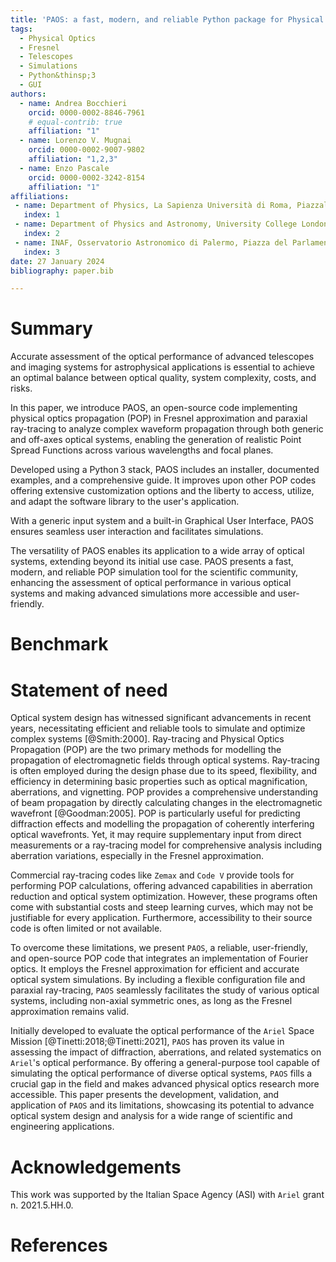 ```yaml
---
title: 'PAOS: a fast, modern, and reliable Python package for Physical Optics studies'
tags:
  - Physical Optics
  - Fresnel
  - Telescopes
  - Simulations
  - Python&thinsp;3
  - GUI
authors:
  - name: Andrea Bocchieri
    orcid: 0000-0002-8846-7961
    # equal-contrib: true
    affiliation: "1"
  - name: Lorenzo V. Mugnai
    orcid: 0000-0002-9007-9802
    affiliation: "1,2,3"
  - name: Enzo Pascale
    orcid: 0000-0002-3242-8154
    affiliation: "1"            
affiliations:
 - name: Department of Physics, La Sapienza Università di Roma, Piazzale Aldo Moro 2, Roma, 00185, Italy
   index: 1
 - name: Department of Physics and Astronomy, University College London, Gower Street, London, WC1E 6BT, UK
   index: 2
 - name: INAF, Osservatorio Astronomico di Palermo, Piazza del Parlamento 1, Palermo, I-90134, Italy
   index: 3 
date: 27 January 2024
bibliography: paper.bib

---
```


# Summary

<!-- A summary describing the high-level functionality and purpose of the software for a diverse, non-specialist audience. -->

Accurate assessment of the optical performance of advanced telescopes and imaging systems for astrophysical applications is essential to achieve an optimal balance between optical quality, system complexity, costs, and risks.

In this paper, we introduce PAOS, an open-source code implementing physical optics propagation (POP) in Fresnel approximation and paraxial ray-tracing to analyze complex waveform propagation through both generic and off-axes optical systems, enabling the generation of realistic Point Spread Functions across various wavelengths and focal planes.

Developed using a Python&thinsp;3 stack, PAOS includes an installer, documented examples, and a comprehensive guide. It improves upon other POP codes offering extensive customization options and the liberty to access, utilize, and adapt the software library to the user's application.

With a generic input system and a built-in Graphical User Interface, PAOS ensures seamless user interaction and facilitates simulations.

The versatility of PAOS enables its application to a wide array of optical systems, extending beyond its initial use case.
PAOS presents a fast, modern, and reliable POP simulation tool for the scientific community, enhancing the assessment of optical performance in various optical systems and making advanced simulations more accessible and user-friendly.

# Benchmark

<!-- A summary of the results of the benchmarking tests. -->

# Statement of need

<!-- A statement of need section that clearly illustrates the research purpose of the software and places it in the context of related work. -->

Optical system design has witnessed significant advancements in recent years, necessitating efficient and reliable tools to simulate and optimize complex systems [@Smith:2000]. Ray-tracing and Physical Optics Propagation (POP) are the two primary methods for modelling the propagation of electromagnetic fields through optical systems. Ray-tracing is often employed during the design phase due to its speed, flexibility, and efficiency in determining basic properties such as optical magnification, aberrations, and vignetting. POP provides a comprehensive understanding of beam propagation by directly calculating changes in the electromagnetic wavefront [@Goodman:2005]. POP is particularly useful for predicting diffraction effects and modelling the propagation of coherently interfering optical wavefronts. Yet, it may require supplementary input from direct measurements or a ray-tracing model for comprehensive analysis including aberration variations, especially in the Fresnel approximation.

Commercial ray-tracing codes like `Zemax` and `Code V` provide tools for performing POP calculations, offering advanced capabilities in aberration reduction and optical system optimization. However, these programs often come with substantial costs and steep learning curves, which may not be justifiable for every application. Furthermore, accessibility to their source code is often limited or not available.

To overcome these limitations, we present `PAOS`, a reliable, user-friendly, and open-source POP code that integrates an implementation of Fourier optics. It employs the Fresnel approximation for efficient and accurate optical system simulations. By including a flexible configuration file and paraxial ray-tracing, `PAOS` seamlessly facilitates the study of various optical systems, including non-axial symmetric ones, as long as the Fresnel approximation remains valid.

Initially developed to evaluate the optical performance of the `Ariel` Space Mission [@Tinetti:2018;@Tinetti:2021], `PAOS` has proven its value in assessing the impact of diffraction, aberrations, and related systematics on `Ariel`'s optical performance. By offering a general-purpose tool capable of simulating the optical performance of diverse optical systems, `PAOS` fills a crucial gap in the field and makes advanced physical optics research more accessible. This paper presents the development, validation, and application of `PAOS` and its limitations, showcasing its potential to advance optical system design and analysis for a wide range of scientific and engineering applications.

# Acknowledgements

<!-- Acknowledgement of any financial support. -->

This work was supported by the Italian Space Agency (ASI) with `Ariel` grant n. 2021.5.HH.0.

# References

<!-- A list of key references, including to other software addressing related needs. Note that the references should include full names of venues, e.g., journals and conferences, not abbreviations only understood in the context of a specific discipline. -->